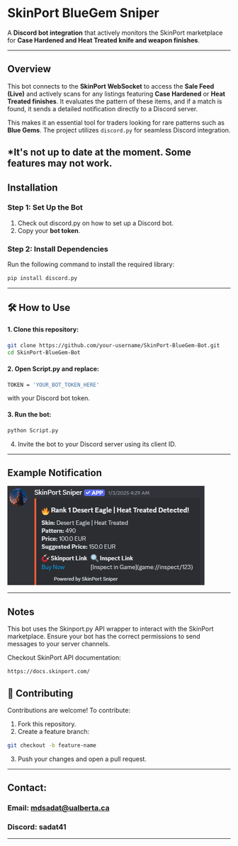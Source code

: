 # SkinPort BlueGem Sniper

A **Discord bot integration** that actively monitors the SkinPort marketplace for **Case Hardened and Heat Treated knife and weapon finishes**.

---

##  Overview

This bot connects to the **SkinPort WebSocket** to access the **Sale Feed (Live)** and actively scans for any listings featuring **Case Hardened** or **Heat Treated finishes**. It evaluates the pattern of these items, and if a match is found, it sends a detailed notification directly to a Discord server. 

This makes it an essential tool for traders looking for rare patterns such as **Blue Gems**. The project utilizes `discord.py` for seamless Discord integration.

*It's not up to date at the moment. Some features may not work.
---

## Installation

### Step 1: Set Up the Bot
1. Check out discord.py on how to set up a Discord bot.
2. Copy your **bot token**.

### Step 2: Install Dependencies
Run the following command to install the required library:
```bash
pip install discord.py
```

---
## 🛠 How to Use
#### 1. Clone this repository:
```bash
git clone https://github.com/your-username/SkinPort-BlueGem-Bot.git
cd SkinPort-BlueGem-Bot
```
#### 2. Open Script.py and replace:
```bash
TOKEN = 'YOUR_BOT_TOKEN_HERE'
```
with your Discord bot token.

#### 3. Run the bot:
```bash
python Script.py
```
4. Invite the bot to your Discord server using its client ID.
---

##  Example Notification
![SkinPort Bot Example](https://github.com/Sadat41/SkinPort-BlueGem-Bot/blob/main/image.png?raw=true)

---

##  Notes
This bot uses the Skinport.py API wrapper to interact with the SkinPort marketplace.
Ensure your bot has the correct permissions to send messages to your server channels.

Checkout SkinPort API documentation:
```
https://docs.skinport.com/
```

## 🤝 Contributing
Contributions are welcome! To contribute:

1. Fork this repository.
2. Create a feature branch:
```bash
git checkout -b feature-name
```
3. Push your changes and open a pull request.

---
## Contact:
### Email: mdsadat@ualberta.ca
### Discord: sadat41
---
